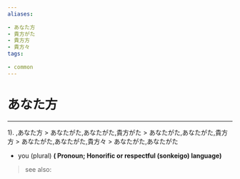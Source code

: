 ```yaml
---
aliases:
    
- あなた方
- 貴方がた
- 貴方方
- 貴方々
tags:
    
- common
---
```


# あなた方
---
1).
,あなた方 > あなたがた,あなたがた,貴方がた > あなたがた,あなたがた,貴方方 > あなたがた,あなたがた,貴方々 > あなたがた,あなたがた

- you (plural)
**( Pronoun; Honorific or respectful (sonkeigo) language)**
> see also: 
            